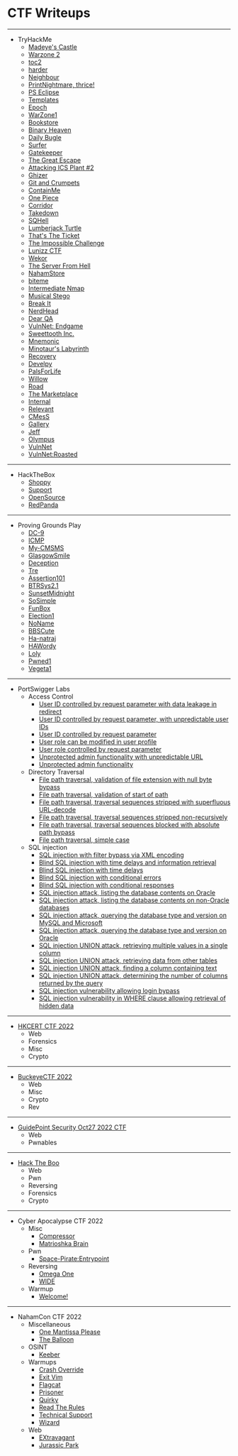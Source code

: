 # CTF Writeups

* * *
- TryHackMe
	- [Madeye's Castle](https://siunam321.github.io/ctf/tryhackme/Madeyes-Castle)
	- [Warzone 2](https://siunam321.github.io/ctf/tryhackme/Warzone2)
	- [toc2](https://siunam321.github.io/ctf/tryhackme/toc2)
	- [harder](https://siunam321.github.io/ctf/tryhackme/harder)
	- [Neighbour](https://siunam321.github.io/ctf/tryhackme/Neighbour)
	- [PrintNightmare, thrice!](https://siunam321.github.io/ctf/tryhackme/PrintNightmare-thrice)
	- [PS Eclipse](https://siunam321.github.io/ctf/tryhackme/PS-Eclipse)
	- [Templates](https://siunam321.github.io/ctf/tryhackme/Templates)
	- [Epoch](https://siunam321.github.io/ctf/tryhackme/Epoch)
	- [WarZone1](https://siunam321.github.io/ctf/tryhackme/WarZone1)
	- [Bookstore](https://siunam321.github.io/ctf/tryhackme/Bookstore)
	- [Binary Heaven](https://siunam321.github.io/ctf/tryhackme/Binary-Heaven)
	- [Daily Bugle](https://siunam321.github.io/ctf/tryhackme/Daily-Bugle)
	- [Surfer](https://siunam321.github.io/ctf/tryhackme/Surfer)
	- [Gatekeeper](https://siunam321.github.io/ctf/tryhackme/Gatekeeper)
	- [The Great Escape](https://siunam321.github.io/ctf/tryhackme/The-Great-Escape)
	- [Attacking ICS Plant #2](https://siunam321.github.io/ctf/tryhackme/Attacking-ICS-Plant-2)
	- [Ghizer](https://siunam321.github.io/ctf/tryhackme/Ghizer/)
	- [Git and Crumpets](https://siunam321.github.io/ctf/tryhackme/Git-and-Crumpets/)
	- [ContainMe](https://siunam321.github.io/ctf/tryhackme/ContainMe/)
	- [One Piece](https://siunam321.github.io/ctf/tryhackme/One-Piece/)
	- [Corridor](https://siunam321.github.io/ctf/tryhackme/Corridor/)
	- [Takedown](https://siunam321.github.io/ctf/tryhackme/Takedown/)
	- [SQHell](https://siunam321.github.io/ctf/tryhackme/SQHell/)
	- [Lumberjack Turtle](https://siunam321.github.io/ctf/tryhackme/Lumberjack-Turtle/)
	- [That's The Ticket](https://siunam321.github.io/ctf/tryhackme/Thats-The-Ticket/)
	- [The Impossible Challenge](https://siunam321.github.io/ctf/tryhackme/The-Impossible-Challenge/)
	- [Lunizz CTF](https://siunam321.github.io/ctf/tryhackme/Lunizz-CTF/)
	- [Wekor](https://siunam321.github.io/ctf/tryhackme/Wekor/)
	- [The Server From Hell](https://siunam321.github.io/ctf/tryhackme/The-Server-From-Hell/)
	- [NahamStore](https://siunam321.github.io/ctf/tryhackme/NahamStore/)
	- [biteme](https://siunam321.github.io/ctf/tryhackme/biteme/)
	- [Intermediate Nmap](https://siunam321.github.io/ctf/tryhackme/Intermediate-Nmap/)
	- [Musical Stego](https://siunam321.github.io/ctf/tryhackme/Musical-Stego/)
	- [Break It](https://siunam321.github.io/ctf/tryhackme/Break-It/)
	- [NerdHead](https://siunam321.github.io/ctf/tryhackme/NerdHead/)
	- [Dear QA](https://siunam321.github.io/ctf/tryhackme/Dear-QA/)
	- [VulnNet: Endgame](https://siunam321.github.io/ctf/tryhackme/VulnNet-Endgame/)
	- [Sweettooth Inc.](https://siunam321.github.io/ctf/tryhackme/Sweettooth-Inc/)
	- [Mnemonic](https://siunam321.github.io/ctf/tryhackme/Mnemonic/)
	- [Minotaur's Labyrinth](https://siunam321.github.io/ctf/tryhackme/Minotaur's-Labyrinth/)
	- [Recovery](https://siunam321.github.io/ctf/tryhackme/Recovery/)
	- [Develpy](https://siunam321.github.io/ctf/tryhackme/Develpy/)
	- [PalsForLife](https://siunam321.github.io/ctf/tryhackme/PalsForLife/)
	- [Willow](https://siunam321.github.io/ctf/tryhackme/Willow/)
	- [Road](https://siunam321.github.io/ctf/tryhackme/Road/)
	- [The Marketplace](https://siunam321.github.io/ctf/tryhackme/The-Marketplace/)
	- [Internal](https://siunam321.github.io/ctf/tryhackme/Internal/)
	- [Relevant](https://siunam321.github.io/ctf/tryhackme/Relevant/)
	- [CMesS](https://siunam321.github.io/ctf/tryhackme/CMesS/)
	- [Gallery](https://siunam321.github.io/ctf/tryhackme/Gallery/)
	- [Jeff](https://siunam321.github.io/ctf/tryhackme/Jeff/)
	- [Olympus](https://siunam321.github.io/ctf/tryhackme/Olympus/)
	- [VulnNet](https://siunam321.github.io/ctf/tryhackme/VulnNet/)
	- [VulnNet:Roasted](https://siunam321.github.io/ctf/tryhackme/VulnNet:Roasted/)

* * *
- HackTheBox
	- [Shoppy](https://siunam321.github.io/ctf/hackthebox/Shoppy/)
	- [Support](https://siunam321.github.io/ctf/hackthebox/Support/)
	- [OpenSource](https://siunam321.github.io/ctf/hackthebox/OpenSource/)
	- [RedPanda](https://siunam321.github.io/ctf/hackthebox/RedPanda/)

* * *
- Proving Grounds Play
	- [DC-9](https://siunam321.github.io/ctf/pgplay/DC-9/)
	- [ICMP](https://siunam321.github.io/ctf/pgplay/ICMP/)
	- [My-CMSMS](https://siunam321.github.io/ctf/pgplay/My-CMSMS/)
	- [GlasgowSmile](https://siunam321.github.io/ctf/pgplay/GlasgowSmile/)
	- [Deception](https://siunam321.github.io/ctf/pgplay/Deception/)
	- [Tre](https://siunam321.github.io/ctf/pgplay/Tre/)
	- [Assertion101](https://siunam321.github.io/ctf/pgplay/Assertion101/)
	- [BTRSys2.1](https://siunam321.github.io/ctf/pgplay/BTRSys2.1/)
	- [SunsetMidnight](https://siunam321.github.io/ctf/pgplay/SunsetMidnight/)
	- [SoSimple](https://siunam321.github.io/ctf/pgplay/SoSimple/)
	- [FunBox](https://siunam321.github.io/ctf/pgplay/FunBox/)
	- [Election1](https://siunam321.github.io/ctf/pgplay/Election1/)
	- [NoName](https://siunam321.github.io/ctf/pgplay/NoName/)
	- [BBSCute](https://siunam321.github.io/ctf/pgplay/BBSCute/)
	- [Ha-natraj](https://siunam321.github.io/ctf/pgplay/Ha-natraj/)
	- [HAWordy](https://siunam321.github.io/ctf/pgplay/HAWordy/)
	- [Loly](https://siunam321.github.io/ctf/pgplay/Loly/)
	- [Pwned1](https://siunam321.github.io/ctf/pgplay/Pwned1/)
	- [Vegeta1](https://siunam321.github.io/ctf/pgplay/Vegeta1/)

* * *
- PortSwigger Labs
	- Access Control
		- [User ID controlled by request parameter with data leakage in redirect](https://siunam321.github.io/ctf/portswigger-labs/Access-Control/ac-7)
		- [User ID controlled by request parameter, with unpredictable user IDs](https://siunam321.github.io/ctf/portswigger-labs/Access-Control/ac-6)
		- [User ID controlled by request parameter](https://siunam321.github.io/ctf/portswigger-labs/Access-Control/ac-5)
		- [User role can be modified in user profile](https://siunam321.github.io/ctf/portswigger-labs/Access-Control/ac-4)
		- [User role controlled by request parameter](https://siunam321.github.io/ctf/portswigger-labs/Access-Control/ac-3)
		- [Unprotected admin functionality with unpredictable URL](https://siunam321.github.io/ctf/portswigger-labs/Access-Control/ac-2)
		- [Unprotected admin functionality](https://siunam321.github.io/ctf/portswigger-labs/Access-Control/ac-1)
	- Directory Traversal
		- [File path traversal, validation of file extension with null byte bypass](https://siunam321.github.io/ctf/portswigger-labs/Directory-Traversal/dt-6)
		- [File path traversal, validation of start of path](https://siunam321.github.io/ctf/portswigger-labs/Directory-Traversal/dt-5)
		- [File path traversal, traversal sequences stripped with superfluous URL-decode](https://siunam321.github.io/ctf/portswigger-labs/Directory-Traversal/dt-4)
		- [File path traversal, traversal sequences stripped non-recursively](https://siunam321.github.io/ctf/portswigger-labs/Directory-Traversal/dt-3)
		- [File path traversal, traversal sequences blocked with absolute path bypass](https://siunam321.github.io/ctf/portswigger-labs/Directory-Traversal/dt-2)
		- [File path traversal, simple case](https://siunam321.github.io/ctf/portswigger-labs/Directory-Traversal/dt-1)
	- SQL injection
		- [SQL injection with filter bypass via XML encoding](https://siunam321.github.io/ctf/portswigger-labs/SQL-Injection/sqli-17)
		- [Blind SQL injection with time delays and information retrieval](https://siunam321.github.io/ctf/portswigger-labs/SQL-Injection/sqli-14)
		- [Blind SQL injection with time delays](https://siunam321.github.io/ctf/portswigger-labs/SQL-Injection/sqli-13)
		- [Blind SQL injection with conditional errors](https://siunam321.github.io/ctf/portswigger-labs/SQL-Injection/sqli-12)
		- [Blind SQL injection with conditional responses](https://siunam321.github.io/ctf/portswigger-labs/SQL-Injection/sqli-11)
		- [SQL injection attack, listing the database contents on Oracle](https://siunam321.github.io/ctf/portswigger-labs/SQL-Injection/sqli-10)
		- [SQL injection attack, listing the database contents on non-Oracle databases](https://siunam321.github.io/ctf/portswigger-labs/SQL-Injection/sqli-9)
		- [SQL injection attack, querying the database type and version on MySQL and Microsoft](https://siunam321.github.io/ctf/portswigger-labs/SQL-Injection/sqli-8)
		- [SQL injection attack, querying the database type and version on Oracle](https://siunam321.github.io/ctf/portswigger-labs/SQL-Injection/sqli-7)
		- [SQL injection UNION attack, retrieving multiple values in a single column](https://siunam321.github.io/ctf/portswigger-labs/SQL-Injection/sqli-6)
		- [SQL injection UNION attack, retrieving data from other tables](https://siunam321.github.io/ctf/portswigger-labs/SQL-Injection/sqli-5)
		- [SQL injection UNION attack, finding a column containing text](https://siunam321.github.io/ctf/portswigger-labs/SQL-Injection/sqli-4)
		- [SQL injection UNION attack, determining the number of columns returned by the query](https://siunam321.github.io/ctf/portswigger-labs/SQL-Injection/sqli-3)
		- [SQL injection vulnerability allowing login bypass](https://siunam321.github.io/ctf/portswigger-labs/SQL-Injection/sqli-2)
		- [SQL injection vulnerability in WHERE clause allowing retrieval of hidden data](https://siunam321.github.io/ctf/portswigger-labs/SQL-Injection/sqli-1)

* * *
- [HKCERT CTF 2022](https://siunam321.github.io/ctf/HKCERT-CTF-2022/)
	- Web
	- Forensics
	- Misc
	- Crypto

* * *
- [BuckeyeCTF 2022](https://siunam321.github.io/ctf/BuckeyeCTF-2022/)
	- Web
	- Misc
	- Crypto
	- Rev

* * *
- [GuidePoint Security Oct27 2022 CTF](https://siunam321.github.io/ctf/GuidePoint-Security-Oct27-2022/)
	- Web
	- Pwnables

* * *
- [Hack The Boo](https://siunam321.github.io/ctf/hacktheboo/)
	- Web
	- Pwn
	- Reversing
	- Forensics
	- Crypto

* * *
- Cyber Apocalypse CTF 2022
	- Misc
		- [Compressor](https://siunam321.github.io/ctf/cactf2022/Misc/Compressor/)
		- [Matrioshka Brain](https://siunam321.github.io/ctf/cactf2022/Misc/Matrioshka-Brain/)
	- Pwn
		- [Space-Pirate:Entrypoint](https://siunam321.github.io/ctf/cactf2022/Pwn/Space-Pirate:Entrypoint/)
	- Reversing
		- [Omega One](https://siunam321.github.io/ctf/cactf2022/Reversing/Omega-One/)
		- [WIDE](https://siunam321.github.io/ctf/cactf2022/Reversing/WIDE/)
	- Warmup
		- [Welcome!](https://siunam321.github.io/ctf/cactf2022/Warmup/Welcome!/)

* * *
- NahamCon CTF 2022
	- Miscellaneous
		- [One Mantissa Please](https://siunam321.github.io/ctf/nahamconctf2022/Miscellaneous/One-Mantissa-Please/)
		- [The Balloon](https://siunam321.github.io/ctf/nahamconctf2022/Miscellaneous/The-Balloon/)
	- OSINT
		- [Keeber](https://siunam321.github.io/ctf/nahamconctf2022/OSINT/Keeber/)
	- Warmups
		- [Crash Override](https://siunam321.github.io/ctf/nahamconctf2022/Warmups/Crash-Override/)
		- [Exit Vim](https://siunam321.github.io/ctf/nahamconctf2022/Warmups/Exit-Vim/)
		- [Flagcat](https://siunam321.github.io/ctf/nahamconctf2022/Warmups/Flagcat/)
		- [Prisoner](https://siunam321.github.io/ctf/nahamconctf2022/Warmups/Prisoner/)
		- [Quirky](https://siunam321.github.io/ctf/nahamconctf2022/Warmups/Quirky/)
		- [Read The Rules](https://siunam321.github.io/ctf/nahamconctf2022/Warmups/Read-The-Rules/)
		- [Technical Support](https://siunam321.github.io/ctf/nahamconctf2022/Warmups/Technical-Support/)
		- [Wizard](https://siunam321.github.io/ctf/nahamconctf2022/Warmups/Wizard/)
	- Web
		- [EXtravagant](https://siunam321.github.io/ctf/nahamconctf2022/Web/EXtravagant/)
		- [Jurassic Park](https://siunam321.github.io/ctf/nahamconctf2022/Web/Jurassic-Park/)

